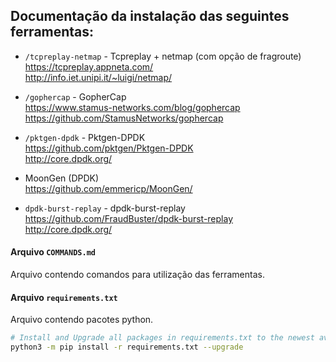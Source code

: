 ## Documentação da instalação das seguintes ferramentas:

- `/tcpreplay-netmap` - Tcpreplay + netmap (com opção de fragroute)  
https://tcpreplay.appneta.com/  
http://info.iet.unipi.it/~luigi/netmap/  

- `/gophercap` - GopherCap  
https://www.stamus-networks.com/blog/gophercap  
https://github.com/StamusNetworks/gophercap

- `/pktgen-dpdk` - Pktgen-DPDK  
https://github.com/pktgen/Pktgen-DPDK  
http://core.dpdk.org/  

- MoonGen (DPDK)  
https://github.com/emmericp/MoonGen/

- `dpdk-burst-replay` - dpdk-burst-replay  
https://github.com/FraudBuster/dpdk-burst-replay  
http://core.dpdk.org/  

#### Arquivo `COMMANDS.md`
Arquivo contendo comandos para utilização das ferramentas.

#### Arquivo `requirements.txt` 
Arquivo contendo pacotes python.

```bash
# Install and Upgrade all packages in requirements.txt to the newest available version. 
python3 -m pip install -r requirements.txt --upgrade
```
